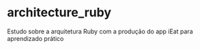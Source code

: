 # architecture_ruby
Estudo sobre a arquitetura Ruby com a produção do app iEat para aprendizado prático
